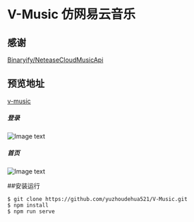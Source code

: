 # V-Music 仿网易云音乐

## 感谢
[Binaryify/NeteaseCloudMusicApi](https://github.com/Binaryify/NeteaseCloudMusicApi)


## 预览地址
[v-music](https://www.wujichuanshu.com/)


##### 登录
![Image text](https://github.com/yuzhoudehua521/V-Music/blob/master/showImg/1.jpg)

##### 首页
![Image text](https://github.com/yuzhoudehua521/V-Music/blob/master/showImg/2.jpg)

##安装运行
```shell
$ git clone https://github.com/yuzhoudehua521/V-Music.git
$ npm install
$ npm run serve
